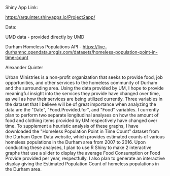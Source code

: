 Shiny App Link:

https://arquinter.shinyapps.io/Project2app/


Data:

UMD data - provided directly by UMD

Durham Homeless Populations API - https://live-durhamnc.opendata.arcgis.com/datasets/homeless-population-point-in-time-count


Alexander Quinter

Urban Ministries is a non-profit organization that seeks to provide food, job opportunities, and other services to the homeless community of Durham and the surrounding area. Using the data provided by UM, I hope to provide meaningful insight into the services they provide have changed over time, as well as how their services are being utilized
currently. Three variables in the dataset that I believe will be of great importance when analyzing the data are the "Date", "Food.Provided.for", and "Food" variables. I currently plan to perform two separate longitudinal analyses on how the amount of food and clothing items provided by UM respectively have changed over time. To supplement a heuristic analysis of these graphs, I have downloaded the "Homeless Population Point in Time Count" dataset from the Durham Open Data website,
which provides estimated counts of various homeless populations in the Durham area from 2007 to 2016. Upon conducting these analyses, I plan to use R Shiny to make 2 interactive graphs that use a slider to display the average Food Consumption or Food Provide provided per year, respectfully. I also plan to generate an interactive display giving the Estimated Population Count of homeless populations in the Durham area.